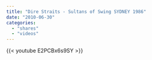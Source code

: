 ```yaml
---
title: "Dire Straits - Sultans of Swing SYDNEY 1986"
date: "2010-06-30"
categories:
  - "shares"
  - "videos"
---
```


{{< youtube E2PCBx6s9SY >}}
